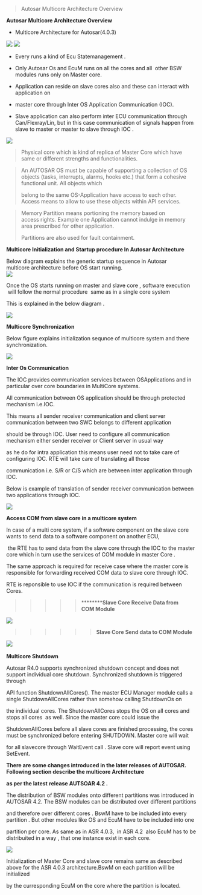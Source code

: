 > ​​​​​Autosar Multicore Architecture Overview

​​​​​**Autosar Multicore Architecture Overview**

* Multicore Architecture for Autosar(4.0.3)  

![](../汽车电子/Image/20230831/multi_arch_1.png)
![](https://spo.aptiv.com/sites/0304-CoE/AUTOSAR/SiteAssets/test/Autosar%20Multicore%20Architecture/multi_arch_1.png)

*   Every runs a kind of Ecu Statemanagement .

*   Only Autosar Os and EcuM runs on all the cores and all  other BSW modules runs only on Master core.

*   Application can reside on slave cores also and these can interact with application on 
*   master core through ​Inter OS Application Communication (IOC).
*   Slave application can also perform inter ECU communication through Can/Flexray/Lin, but in this case communication of signals happen from slave to master or master to slave through IOC .  
    
![](../汽车电子/Image/20230831/Arch_Config.png)



> Physical core which is kind of replica of Master Core which have same or different strengths and functionalities.

> An AUTOSAR OS must be capable of supporting a collection of OS objects (tasks, interrupts, alarms, hooks etc.) that form a cohesive functional unit. All objects which
> 
> belong to the same OS-Application have access to each other. Access means to allow to use these objects within API services.

> Memory Partition means portioning the memory based on access rights. Example one Application cannot indulge in memory area prescribed for other application.
> 
> Partitions are also used for fault containment.

**Multicore Initialization and Startup procedure In Autosar Architecture​**  

Below diagram explains the generic startup sequence in Autosar multicore architecture before OS start running.  
![](../汽车电子/Image/20230831/MC_Start_Seq.png)


Once the OS starts running on master and slave core , software execution  will follow the normal procedure  same as in a single core system

This is explained in the below diagram .


![](../汽车电子/Image/20230831/StartSeq_PostOS.png)


**Multicore Synchronization**

Below figure explains initialization sequnce of multicore system and there synchronization.  

![](../汽车电子/Image/20230831/MC_Synch.png)

**Inter Os Communication​**  

The IOC provides communication services between OSApplications and in particular over core boundaries in MultiCore systems.

All communication between OS application should be through protected mechanism i.e.IOC. 

This means all sender receiver communication and client server communication between two SWC belongs to different application 

should be through IOC. User need to configure all communication mechanism either sender receiver or Client server in usual way 

as he do for intra application this means user need not to take care of configuring IOC. RTE will take care of translating all those 

communication i.e. S/R or C/S which are between inter application through IOC.

Below is example of translation of sender receiver communication between two applications through IOC.

![](../汽车电子/Image/20230831/ioc.png)


**Access COM from slave core in a multicore system**

In case of a multi core system, if a software component on the slave core wants to send data to a software component on another ECU,

 the RTE has to send data from the slave core through the IOC to the master core which in turn use the services of COM module in master Core .

The same approach is required for receive case where the master core is responsible for forwarding received COM data to slave core through IOC.

RTE is reponsible to use IOC if the communication is required between Cores.

> > > > > **​​​​​​****​****​****​****Slave Core Receive Data from COM Module** 

![](https://spo.aptiv.com/sites/0304-CoE/AUTOSAR/SiteAssets/test/Autosar%20Multicore%20Architecture/Com_Receive_IOC.png)

> > > > > > **​​​​​​​​​​​​Slave Core Send data to COM Module** 

**​​​​![](https://spo.aptiv.com/sites/0304-CoE/AUTOSAR/SiteAssets/test/Autosar%20Multicore%20Architecture/Com_Send_IOC.png)**  

**Multicore Shutdown**

Autosar R4.0 supports synchronized shutdown concept and does not support individual core shutdown. Synchronized shutdown is triggered through 

API function ShutdownAllCores(). The master ECU Manager module calls a single ShutdownAllCores rather than somehow calling ShutdownOs on 

the individual cores. The ShutdownAllCores stops the OS on all cores and stops all cores  as well. Since the master core could issue the

ShutdownAllCores before all slave cores are finished processing, the cores must be synchronized before entering SHUTDOWN. Master core will wait 

for all slavecore through WaitEvent call . Slave core will report event using SetEvent.

**There are some changes introduced in the later releases of AUTOSAR. Following section describe the multicore Architecture** 

**as per the latest** **release AUTSOAR 4.2 .**

The distribution of BSW modules onto different partitions was introduced in AUTOSAR 4.2. The BSW modules can be distributed over different partitions

and therefore over different cores . BswM have to be included into every partition . But other modules like OS and EcuM have to be included into one   

partition per core. As same as in ASR 4.0.3,  in ASR 4.2  also EcuM has to be distribuited in a way , that one instance exist in each core.

![](../汽车电子/Image/20230831/MC_Arch_42.png)



Initialization of Master Core and slave core remains same as described above for the ASR 4.0.3 architecture.BswM on each partition will be initialized 

by the curresponding EcuM on the core where the partition is located.